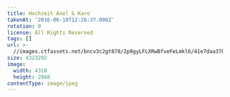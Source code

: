 ```yaml
---
title: Hochzeit Axel & Karo
takenAt: '2016-06-10T12:26:37.000Z'
rotation: 0
license: All Rights Reserved
tags: []
url: >-
  //images.ctfassets.net/bncv3c2gt878/2p9gyLFLXRwBfveFeLmkl6/41e7daa378b9615954dd14d64aa006a2/hochzeit-axel--karo_28099965391_o
size: 4323292
image:
  width: 4310
  height: 2868
contentType: image/jpeg
---
```


